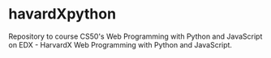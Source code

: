 # havardXpython

Repository to course CS50's Web Programming with Python and JavaScript on EDX - HarvardX
Web Programming with Python and JavaScript.

